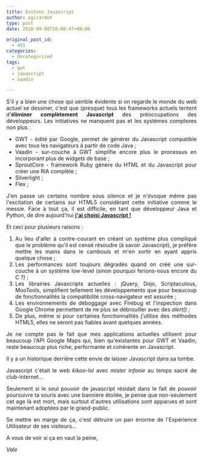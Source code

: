 ```yaml
---
title: Evitons Javascript
author: ogirardot
type: post
date: 2010-09-08T10:00:47+00:00

original_post_id:
  - 491
categories:
  - Uncategorized
tags:
  - gwt
  - javascript
  - vaadin

---
```

<!--more-->
<p style="text-align:justify;">
  S'il y a bien une chose qui semble évidente si on regarde le monde du web actuel se dessiner, c'est que (presque) tous les frameworks actuels tentent d'<strong>éliminer complètement Javascript </strong>des préoccupations des développeurs. Les initiatives ne manquent pas et les systèmes complexes non plus :
</p>

<ul style="text-align:justify;">
  <li>
    GWT - édité par Google, permet de générer du Javascript compatible avec tous les navigateurs à partir de code Java ;
  </li>
  <li>
    Vaadin - sur-couche à GWT simplifie encore plus le processus en incorporant plus de widgets de base ;
  </li>
  <li>
    SproutCore - framework Ruby génère du HTML et du Javascript pour créer une RIA complète ;
  </li>
  <li>
    Silverlight ;
  </li>
  <li>
    Flex ;
  </li>
</ul>

<p style="text-align:justify;">
  J'en passe un certains nombre sous silence et je n'évoque même pas l'excitation de certains sur HTML5 considèrant cette initiative comme le messie. Face à tout ça, il est difficile, en tant que développeur Java et Python, de dire aujourd'hui <strong><span style="text-decoration:underline;">j'ai choisi Javascript !</span></strong>
</p>

<p style="text-align:justify;">
  Et ceci pour plusieurs raisons :
</p>

<ol style="text-align:justify;">
  <li>
    Au lieu d'aller à contre-courant en créant un système plus compliqué que le problème qu'il est censé résoudre (à savoir Javascript), je préfère mettre les mains dans le cambouis et m'en sortir en ayant appris quelque chose ;
  </li>
  <li>
    Les performances sont toujours dégradés quand on créé une sur-couche à un système low-level (sinon pourquoi ferions-nous encore du C ?) ;
  </li>
  <li>
    Les librairies Javascripts actuelles : jQuery, Dojo, Scriptaculous, MooTools, simplifient tellement les développements que pour beaucoup de fonctionnalités la compatibilité cross-navigateur est assurée ;
  </li>
  <li>
    Les environnements de déboggage avec Firebug et l'inspection dans Google Chrome permettent de ne plus se débrouiller avec des <em>alert() ;</em>
  </li>
  <li>
    De plus, même si pour certaines fonctionnalités j'utilise des méthodes HTML5, elles ne seront pas fiables avant quelques années.
  </li>
</ol>

<p style="text-align:justify;">
  Je ne compte pas le fait que mes applications actuelles utilisent pour beaucoup l'API Google Maps qui, bien qu'existantes pour GWT et Vaadin, reste beaucoup plus riche, performante et cohérente en Javascript.
</p>

<p style="text-align:justify;">
  Il y a un historique derrière cette envie de laisser Javascript dans sa tombe.
</p>

<p style="text-align:justify;">
  Javascript c'était le web <em>kikoo-lol </em> avec <em>mister infonie</em> au temps sacré de club-internet...
</p>

<p style="text-align:justify;">
  Seulement si le seul pouvoir de javascript résidait dans le fait de pouvoir poursuivre ta souris avec une bannière étoilée, je pense que non-seulement cet age là est mort, mais surtout d'autres utilisations sont apparues et sont maintenant adoptées par le grand-public.
</p>

<p style="text-align:justify;">
  Se mettre en marge de ça, c'est détruire un pan énorme de l'Expérience Utilisateur de ses visiteurs...
</p>

<p style="text-align:justify;">
  A vous de voir si ça en vaut la peine,
</p>

<p style="text-align:justify;">
  <em>Vale</em>
</p>